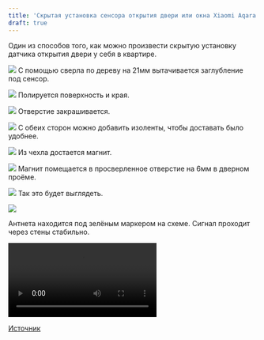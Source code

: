 ```yaml
---
title: 'Скрытая установка сенсора открытия двери или окна Xiaomi Aqara'
draft: true
---
```


Один из способов того, как можно произвести скрытую установку датчика открытия двери у себя в квартире.

![](https://i.imgur.com/6CN6I5U.jpeg)
С помощью сверла по дереву на 21мм вытачивается заглубление под сенсор.

![](https://i.imgur.com/VLbadub.jpeg)
Полируется поверхность и края.


![](https://i.imgur.com/Xlx25x6.jpeg)
Отверстие закрашивается.

![](https://i.imgur.com/50Xjd9l.jpeg)
С обеих сторон можно добавить изоленты, чтобы доставать было удобнее.

![](https://i.imgur.com/EfJYp2x.jpeg)
Из чехла достается магнит.

![](https://i.imgur.com/Qc4IGLa.jpeg)
Магнит помещается в просверленное отверстие на 6мм в дверном проёме.

![](https://i.imgur.com/8OY22fA.jpeg)
Так это будет выглядеть.

![](https://i.imgur.com/YWZiCE4.gif)

Антнета находится под зелёным маркером на схеме. Сигнал проходит через стены стабильно.


![](2YInUWi.mp4)

[Источник](www.reddit.com/r/homeassistant/comments/j2iwcg/xiaomi_aqara_doorwindow_sensor_hidden_install/)